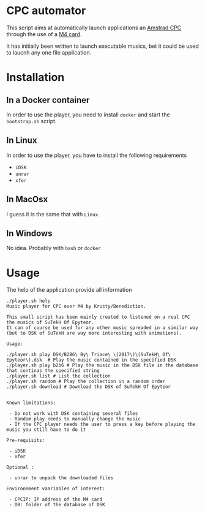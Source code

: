 # CPC automator

This script aims at automatically launch applications an [Amstrad CPC](http://www.cpcwiki.eu/index.php/Main_Page) through the use of a [M4 card](http://www.cpcwiki.eu/index.php/M4_Board).

It has initially been written to launch executable musics, bet it could be used to laucnh any one file application.


# Installation

## In a Docker container

In order to use the player, you need to install `docker` and start the `bootstrap.sh` script.



## In Linux

In order to use the player, you have to install the following requirements

 - `iDSK`
 - `unrar`
 - `xfer`

## In MacOsx

I guess it is the same that with `Linux`.

## In Windows

No idea. Probably with `bash` or `docker`


# Usage

The help of the application provide all information

```
./player.sh help
Music player for CPC over M4 by Krusty/Benediction.

This small script has been mainly created to listened on a real CPC the musics of SuTekH Of Epyteor.
It can of course be used for any other music spreaded in a similar way (but to DSK of SuTekH are way more interesting with animations).

Usage:

./player.sh play DSK/B2B6\ By\ Triace\ \(2017\)\(SuTekH\ Of\ Epyteor\).dsk  # Play the music contained in the specified DSK
./player.sh play b2b6 # Play the music in the DSK file in the database that continas the specified string
./player.sh list # List the collection
./player.sh random # Play the collection in a random order
./player.sh download # Download the DSK of SuTekH Of Epyteor


Known limitations:

 - Do not work with DSK containing several files
 - Random play needs to manually change the music
 - If the CPC player needs the user to press a key before playing the music you still have to do it

Pre-requisits:

 - iDSK
 - xfer

Optional :

 - unrar to unpack the downloaded files

Environement vaariables of interest:

 - CPCIP: IP address of the M4 card
 - DB: folder of the database of DSK

```
